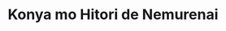 --- 
title: "Konya mo Hitori de Nemurenai"
publishdate: "2019-3-29T16:48:46+02:00"
src: "https://365manga.net/manga/konya-mo-hitori-de-nemurenai"
image: "https://data.365manga.net/images/thumbnails/24400-konya-mo-hitori-de-nemurenai.jpg"
description: "Story 1: Welcome to Picture-book World by Kiyoko Arai. Yuri hates her life. A strange picture-book appears and Yuri envies the girl in the story... Story 2: I Want You Close by Miyuki Oobayashi. Riko can see ghosts. She decides to help a boy ghost in her classroom. But then she finds out who he is... Story 3. I See a Hen by Eriko Ono. Etsumi always takes advantage of…"
---